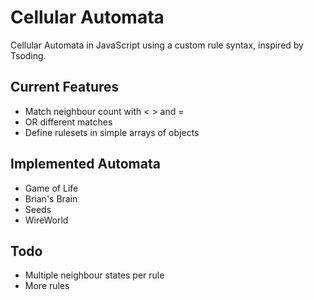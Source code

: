 # Cellular Automata

Cellular Automata in JavaScript using a custom rule syntax, inspired by Tsoding.

## Current Features
- Match neighbour count with < > and =
- OR different matches
- Define rulesets in simple arrays of objects

## Implemented Automata
- Game of Life
- Brian's Brain
- Seeds
- WireWorld

## Todo
- Multiple neighbour states per rule
- More rules
